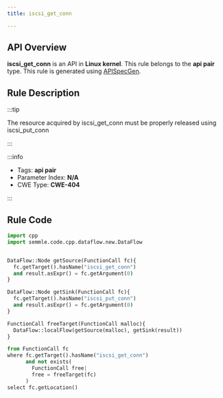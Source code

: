 ```yaml
---
title: iscsi_get_conn

---
```



## API Overview
**iscsi_get_conn** is an API in **Linux kernel**. This rule belongs to the **api pair** type. This rule is generated using [APISpecGen](../../tools/APISpecGen).
## Rule Description

:::tip

The resource acquired by iscsi_get_conn must be properly released using iscsi_put_conn

:::

:::info

- Tags: **api pair**
- Parameter Index: **N/A**
- CWE Type: **CWE-404**

:::

## Rule Code
```python
import cpp
import semmle.code.cpp.dataflow.new.DataFlow


DataFlow::Node getSource(FunctionCall fc){
  fc.getTarget().hasName("iscsi_get_conn")
  and result.asExpr() = fc.getArgument(0)
}

DataFlow::Node getSink(FunctionCall fc){
  fc.getTarget().hasName("iscsi_put_conn")
  and result.asExpr() = fc.getArgument(0)
}

FunctionCall freeTarget(FunctionCall malloc){
  DataFlow::localFlow(getSource(malloc), getSink(result))
}

from FunctionCall fc
where fc.getTarget().hasName("iscsi_get_conn")
      and not exists(
        FunctionCall free| 
        free = freeTarget(fc)
      )
select fc.getLocation()

    
```
